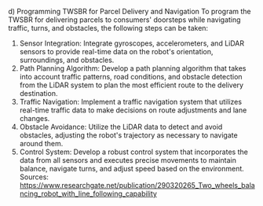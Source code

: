 d) Programming TWSBR for Parcel Delivery and Navigation
To program the TWSBR for delivering parcels to consumers' doorsteps while navigating traffic, turns, and obstacles, the following steps can be taken:
1.	Sensor Integration: Integrate gyroscopes, accelerometers, and LiDAR sensors to provide real-time data on the robot's orientation, surroundings, and obstacles.
2.	Path Planning Algorithm: Develop a path planning algorithm that takes into account traffic patterns, road conditions, and obstacle detection from the LiDAR system to plan the most efficient route to the delivery destination.
3.	Traffic Navigation: Implement a traffic navigation system that utilizes real-time traffic data to make decisions on route adjustments and lane changes.
4.	Obstacle Avoidance: Utilize the LiDAR data to detect and avoid obstacles, adjusting the robot's trajectory as necessary to navigate around them.
5.	Control System: Develop a robust control system that incorporates the data from all sensors and executes precise movements to maintain balance, navigate turns, and adjust speed based on the environment.
Sources: https://www.researchgate.net/publication/290320265_Two_wheels_balancing_robot_with_line_following_capability
